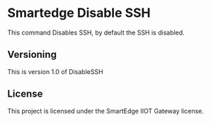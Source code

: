 # Smartedge Disable SSH

This command Disables SSH, by default the SSH is disabled.

## Versioning

This is version 1.0 of DisableSSH

## License

This project is licensed under the SmartEdge IIOT Gateway license.
